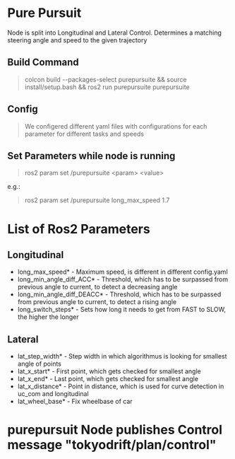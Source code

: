 # Pure Pursuit
Node is split into Longitudinal and Lateral Control.
Determines a matching steering angle and speed to the given trajectory

## Build Command
> colcon build --packages-select purepursuite && source install/setup.bash && ros2 run purepursuite purepursuite

## Config
> We configered different yaml files with configurations for each parameter for different tasks and speeds

## Set Parameters while node is running
> ros2 param set /purepursuite \<param\> \<value\>  

e.g.:
> ros2 param set /purepursuite long_max_speed 1.7

# List of Ros2 Parameters
## Longitudinal
* long_max_speed* - Maximum speed, is different in different config.yaml
* long_min_angle_diff_ACC* - Threshold, which has to be surpassed from previous angle to current, to detect a decreasing angle
* long_min_angle_diff_DEACC* - Threshold, which has to be surpassed from previous angle to current, to detect a rising angle
* long_switch_steps* - Sets how long it needs to get from FAST to SLOW, the higher the longer

## Lateral
* lat_step_width* - Step width in which algorithmus is looking for smallest angle of points
* lat_x_start* - First point, which gets checked for smallest angle
* lat_x_end* - Last point, which gets checked for smallest angle
* lat_x_distance* - Point in distance, which is used for curve detection in uc_com and longitudinal
* lat_wheel_base* - Fix wheelbase of car


# purepursuit Node publishes Control message "tokyodrift/plan/control" 